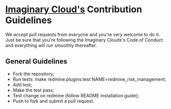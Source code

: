 # [Imaginary Cloud's](www.imaginarycloud.com) Contribution Guidelines

We accept pull requests from everyone and you're very welcome to do it. Just be sure that you're following the Imaginary Clouds's Code of Conduct and everything will run smoothly thereafter.

## General Guidelines

* Fork the repository;
* Run tests: make redmine:plugins:test NAME=redmine_risk_management;
* Add test;
* Make the test pass;
* Test change on redmine (follow README installation guide);
* Push to fork and submit a pull request.
